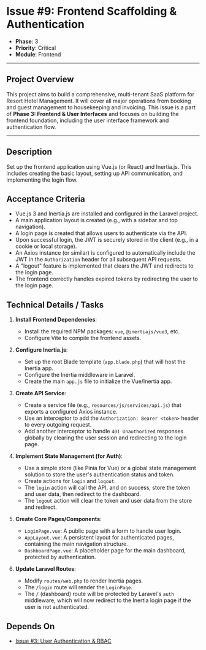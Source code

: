 # Issue #9: Frontend Scaffolding & Authentication

-   **Phase**: 3
-   **Priority**: Critical
-   **Module**: Frontend

---

## Project Overview

This project aims to build a comprehensive, multi-tenant SaaS platform for Resort Hotel Management. It will cover all major operations from booking and guest management to housekeeping and invoicing. This issue is a part of **Phase 3: Frontend & User Interfaces** and focuses on building the frontend foundation, including the user interface framework and authentication flow.

---

## Description

Set up the frontend application using Vue.js (or React) and Inertia.js. This includes creating the basic layout, setting up API communication, and implementing the login flow.

## Acceptance Criteria

-   Vue.js 3 and Inertia.js are installed and configured in the Laravel project.
-   A main application layout is created (e.g., with a sidebar and top navigation).
-   A login page is created that allows users to authenticate via the API.
-   Upon successful login, the JWT is securely stored in the client (e.g., in a cookie or local storage).
-   An Axios instance (or similar) is configured to automatically include the JWT in the `Authorization` header for all subsequent API requests.
-   A "logout" feature is implemented that clears the JWT and redirects to the login page.
-   The frontend correctly handles expired tokens by redirecting the user to the login page.

## Technical Details / Tasks

1.  **Install Frontend Dependencies**:
    -   Install the required NPM packages: `vue`, `@inertiajs/vue3`, etc.
    -   Configure Vite to compile the frontend assets.

2.  **Configure Inertia.js**:
    -   Set up the root Blade template (`app.blade.php`) that will host the Inertia app.
    -   Configure the Inertia middleware in Laravel.
    -   Create the main `app.js` file to initialize the Vue/Inertia app.

3.  **Create API Service**:
    -   Create a service file (e.g., `resources/js/services/api.js`) that exports a configured Axios instance.
    -   Use an interceptor to add the `Authorization: Bearer <token>` header to every outgoing request.
    -   Add another interceptor to handle `401 Unauthorized` responses globally by clearing the user session and redirecting to the login page.

4.  **Implement State Management (for Auth)**:
    -   Use a simple store (like Pinia for Vue) or a global state management solution to store the user's authentication status and token.
    -   Create actions for `login` and `logout`.
    -   The `login` action will call the API, and on success, store the token and user data, then redirect to the dashboard.
    -   The `logout` action will clear the token and user data from the store and redirect.

5.  **Create Core Pages/Components**:
    -   `LoginPage.vue`: A public page with a form to handle user login.
    -   `AppLayout.vue`: A persistent layout for authenticated pages, containing the main navigation structure.
    -   `DashboardPage.vue`: A placeholder page for the main dashboard, protected by authentication.

6.  **Update Laravel Routes**:
    -   Modify `routes/web.php` to render Inertia pages.
    -   The `/login` route will render the `LoginPage`.
    -   The `/` (dashboard) route will be protected by Laravel's `auth` middleware, which will now redirect to the Inertia login page if the user is not authenticated.

## Depends On

-   [Issue #3: User Authentication & RBAC](03_Authentication_RBAC.md)
